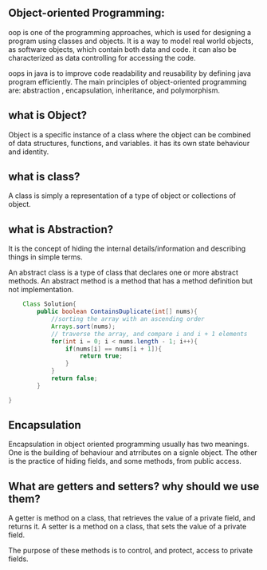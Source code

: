 ## Object-oriented Programming:

oop is one of the programming approaches, which is used for designing a 
program using classes and objects.
It is a way to model real world objects, as software objects, which contain 
both data and code.
it can also be characterized as data controlling for accessing the 
code.

oops in java is to improve code readability and reusability by 
defining java program efficiently.
The main principles of object-oriented programming are: abstraction 
, encapsulation, inheritance, and polymorphism.


## what is Object?

Object is a specific instance of a class where the object can be combined 
of data structures, functions, and variables. it has its own state
behaviour and identity.

## what is class?
A class is simply a representation of a type of object or collections of 
object.

## what is Abstraction?
It is the concept of hiding the internal details/information
and describing things in simple terms.

An abstract class is a type of class that declares one or more 
abstract methods.
An abstract method is a method that has a method definition but 
not implementation.

```java
	Class Solution{
		public boolean ContainsDuplicate(int[] nums){
			//sorting the array with an ascending order
			Arrays.sort(nums);
			// traverse the array, and compare i and i + 1 elements
			for(int i = 0; i < nums.length - 1; i++){
				if(nums[i] == nums[i + 1]){
					return true;
				}
			}
			return false;
		}

}
```

## Encapsulation
Encapsulation in object oriented programming usually has two meanings.
One is the building of behaviour and atrributes on a signle object.
The other is the practice of hiding fields, and some methods, 
from public access.

## What are getters and setters? why should we use them?
A getter is method on a class, that retrieves the value of a private 
field, and returns it.
A setter is a method on a class, that sets the value of a private 
field.

The purpose of these methods is to control, and protect, access to private fields.




